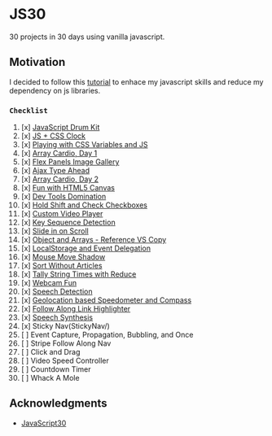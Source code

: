 # JS30

30 projects in 30 days using vanilla javascript.

## Motivation

I decided to  follow this [tutorial](https://JavaScript30.com) to enhace my javascript skills and reduce my dependency on js libraries.


### `Checklist`

1. [x] [JavaScript Drum Kit](drums/)
2. [x] [JS + CSS Clock](clock/)
3. [x] [Playing with CSS Variables and JS](css%20variables/)
4. [x] [Array Cardio, Day 1](Array%20Cardio%20Day%201/)
5. [x] [Flex Panels Image Gallery](Flex%20Panel%20Gallery/)
6. [x] [Ajax Type Ahead](Type%20Ahead/)
7. [x] [Array Cardio, Day 2](Array%20Cardio%20Day%202/)
8. [x] [Fun with HTML5 Canvas](Canvas/)
9. [x] [ Dev Tools Domination](DevTools/)
10. [x] [Hold Shift and Check Checkboxes](HoldShiftCheckboxes/)
11. [x] [Custom Video Player](Custom%20Video%20Player/)
12. [x] [Key Sequence Detection](keySequenceDetection/)
13. [x] [Slide in on Scroll](SlideInScroll/)
14. [x] [Object and Arrays - Reference VS Copy](refVsCopy/)
15. [x] [LocalStorage and Event Delegation](localstorage/)
16. [x] [Mouse Move Shadow](MouseMoveShadow/)
17. [x] [Sort Without Articles](SortWithoutArticles/)
18. [x] [Tally String Times with Reduce](AddingTime/)
19. [x] [Webcam Fun](WebcamFun/)
20. [x] [ Speech Detection ](SpeechDetection/)
21. [x] [ Geolocation based Speedometer and Compass ](Geolocation/)
22. [x] [ Follow Along Link Highlighter ](Follow_Along_Link_Highlighter/)
23. [x] [ Speech Synthesis ](SpeechSynthesis/)
24. [x] Sticky Nav(StickyNav/)
25. [ ] Event Capture, Propagation, Bubbling, and Once
26. [ ] Stripe Follow Along Nav
27. [ ] Click and Drag
28. [ ] Video Speed Controller
29. [ ] Countdown Timer
30. [ ] Whack A Mole



## Acknowledgments

* [JavaScript30](https://javascript30.com/)
